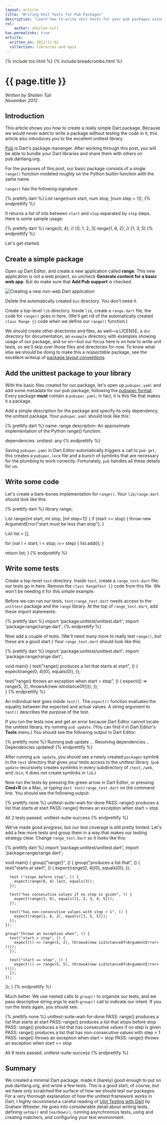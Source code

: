 ```yaml
---
layout: article
title: "Writing Unit Tests for Pub Packages"
description: "Learn how to write unit tests for your pub packages using the unittest library"
rel:
    author: shailen-tuli
has-permalinks: true
article:
  written_on: 2012-11-01
  collection: libraries-and-apis
---
```


{% include toc.html %}
{% include breadcrumbs.html %}

# {{ page.title }}


<em>Written by Shailen Tuli<br>
<time pubdate date="2012-11-01">November 2012</time>
</em>

## Introduction

This article shows you how to create a really simple Dart
package. Because we would never want to write a package without testing
the code in it, this article also introduces you to the excellent unittest library.

[Pub](http://pub.dartlang.org/) is Dart's package mananger. After working 
through this post, you will be able to bundle your Dart libraries and share
them with others on pub.dartlang.org.

For the purposes of this post, our basic package consists of
a single `range()` function modeled roughly on the Python builtin function with
the same name.  

`range()` has the following signature: 

{% prettify dart %}
List<num> range(num start, num stop, [num step = 1]);
{% endprettify %}

It returns a list of ints between `start` and `stop` separated by `step`
steps. Here is some sample usage:

{% prettify dart %}
range(0, 4);    // [0, 1, 2, 3]
range(1, 6, 2); // [1, 3, 5]
{% endprettify %}

Let's get started.

## Create a simple package

Open up Dart Editor, and create a new application called **range**. This new 
application is not a web project, so uncheck **Generate content for a
basic web app**.  But do make sure that **Add Pub support** is checked.  

![Creating a new non-web Dart application](imgs/creating_a_dart_app.jpg)

Delete the automatically created `bin` directory. You don't need it.

Create a top-level `lib` directory. Inside `lib`, create a `range.dart` file;
the code for `range()` goes in here. (We'll get rid of the automatically 
created `class Range {}` code when we define our `range()` function.)

We should create other directories and files, as well—a
LICENSE, a `doc` directory for documentation, an `example` directory with examples 
showing usage of our package, and so on—but our focus here is on how to write
unit tests, so we'll skip over those files and directories for now. To know
what else we should be doing to make this a _respectable_ package, see the
excellent writeup of
[package layout conventions](http://pub.dartlang.org/doc/package-layout.html).

## Add the unittest package to your library

With the basic files created for our package, let's open up `pubspec.yaml` 
and add some metadata for our pub package, following the
[pubspec format](http://pub.dartlang.org/doc/pubspec.html).
Every package **must** contain a `pubspec.yaml`; in fact, it is this file
that makes it a package. 

Add a simple description for the package and specify its only dependency,
the unittest package. Your `pubspec.yaml` should look like this:

{% prettify dart %}
name: range
description: An approximate implementation of the Python range() function.
    
dependencies:
  unittest: any
{% endprettify %}

Saving `pubspec.yaml` in Dart Editor automatically triggers a call to 
`pub get`; this creates a `pubspec.lock` file and a bunch of symlinks
that are necessary for the plumbing to work correctly. Fortunately, 
`pub` handles all these details for us. 

## Write some code

Let's create a bare-bones implementation for `range()`. Your `lib/range.dart`
should look like this:
    
{% prettify dart %}
library range; 

List<int> range(int start, int stop, [int step=1]) {
  if (start >= stop) {
    throw new ArgumentError("start must be less than stop");
  }

  List<int> list = [];
  
  for (var i = start; i < stop; i+= step) {
    list.add(i);
  }

  return list;
}
{% endprettify %}
    
## Write some tests

Create a top-level `test` directory. Inside `test`, create a `range_test.dart`
file; our tests go in here. Remove the `class RangeTest {}` code from this file.
We won't be needing it for this simple example.

Before we can run our tests, `test/range_test.dart` needs access to the 
`unittest` package and the `range` library. At the top of `range_test.dart`, 
add these import statements:

{% prettify dart %}
import 'package:unittest/unittest.dart';
import 'package:range/range.dart';
{% endprettify %}

Now add a couple of tests. (We'll need many more to really test `range()`, but
these are a good start.) Your `range_test.dart` should look like this:

{% prettify dart %}
import 'package:unittest/unittest.dart';
import 'package:range/range.dart';

void main() {
  test("range() produces a list that starts at start", () {
    expect(range(0, 4)[0], equals(0));
  });

  test("range() throws an exception when start > stop", () {
    expect(() => range(5, 2), throwsA(new isInstanceOf<ArgumentError>()));
  });      
}
{% endprettify %}

An individual test goes inside `test()`. The `expect()` function
evaluates the equality
between the expected and actual values. A string argument to `test()` describes
the purpose of the test. 

If you run the tests now and get an error because Dart Editor cannot locate the
unittest library, try running `pub update`. (You can find it in Dart Editor's
**Tools** menu.) You should see the following output
in Dart Editor:

{% prettify none %}
Running pub update ...
Resolving dependencies...
Dependencies updated!
{% endprettify %}

After running `pub update`, you should see a newly created `packages` symlink 
in the `test` directory that gives your tests access to the unittest
library. (`pub update` recursively creates symlinks in every subdirectory of 
`/test`, `/web`, and `/bin`; it does _not_ create symlinks in `lib`.)

Now run the tests by pressing the green arrow in Dart Editor, or pressing 
**Cmd+R** on a Mac, or typing `dart test/range_test.dart` on the
command line. You should see the following output:

{% prettify none %}
unittest-suite-wait-for-done
PASS: range() produces a list that starts at start
PASS: range() throws an exception when start > stop

All 2 tests passed.
unittest-suite-success
{% endprettify %}

We've made good progress, but our test coverage is still pretty limited. Let's
add a few more tests and group them in a way that makes our testing strategy
clear. Change `range_test.dart` so it looks like this:

{% prettify dart %}
import 'package:unittest/unittest.dart';
import 'package:range/range.dart';

void main() {
  group("range()", () {
    group("produces a list that", () {
      test("starts at start", () {
        expect(range(0, 4)[0], equals(0));
      });

      test ("stops before stop", () {
        expect(range(0, 4).last, equals(3));
      });

      test("has consecutive values if no step is given", () {
        expect(range(1, 6), equals([1, 2, 3, 4, 5]));
      });

      test("has non-consecutive values with step > 1", () {
        expect(range(1, 6, 2), equals([1, 3, 5]));
      });
    });

    group("throws an exception when", () {
      test("start > stop", () {
        expect(() => range(5, 2), throwsA(new isInstanceOf<ArgumentError>()));
      });

      test("start == stop", () {
        expect(() => range(5, 5), throwsA(new isInstanceOf<ArgumentError>()));
      });
    });
  });
}
{% endprettify %}

Much better. We use nested calls to `group()` to organize our tests, and we pass
descriptive string args to each `group()` call to indicate our intent. If
you run the tests again, you should see:

{% prettify none %}
unittest-suite-wait-for-done
PASS: range() produces a list that starts at start
PASS: range() produces a list that stops before stop
PASS: range() produces a list that has consecutive values if no step is given
PASS: range() produces a list that has non-consecutive values with step > 1
PASS: range() throws an exception when start > stop
PASS: range() throws an exception when start == stop

All 6 tests passed.
unittest-suite-success
{% endprettify %}

## Summary

We created a minimal Dart package, made it (barely) good enough
to put on pub.dartlang.org, and wrote a few tests.  This is a good start, of course, but
we have only scratched the surface of how we should test our packages. For a
very thorough explanation of how the unittest framework works in Dart, I 
highly recommend a careful reading of 
[Unit Testing with Dart](/articles/dart-unit-tests/) by 
Graham Wheeler. He goes into considerable detail about writing tests, defining
`setUp()` and `tearDown()`, running asynchronous tests, using and creating
matchers, and configuring your test environment.

